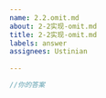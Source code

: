 ```yaml
---
name: 2.2.omit.md
about: 2-2实现-omit.md
title: 2-2实现-omit.md
labels: answer
assignees: Ustinian
            
---
```

            
<!--
小贴士：
            
🎉 恭喜你成功解决了挑战，很高兴看到你愿意分享你的答案！
            
由于用户数量的增加，Issue 池可能会很快被答案填满。为了保证 Issue 讨论的效率，在提交 Issue 前，请利用搜索查看是否有其他人分享过类似的档案。
            
你可以为其点赞，或者在 Issue 下追加你的想法和评论。如果您认为自己有不同的解法，欢迎新开 Issue 进行讨论并分享你的解题思路！
            
谢谢！
-->
            
```ts
//你的答案

```